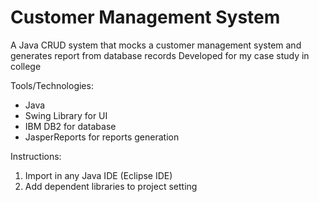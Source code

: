 # Customer Management System
A Java CRUD system that mocks a customer management system and generates report from database records
Developed for my case study in college

Tools/Technologies: 
 - Java
 - Swing Library for UI
 - IBM DB2 for database
 - JasperReports for reports generation

Instructions:
1. Import in any Java IDE (Eclipse IDE)
2. Add dependent libraries to project setting